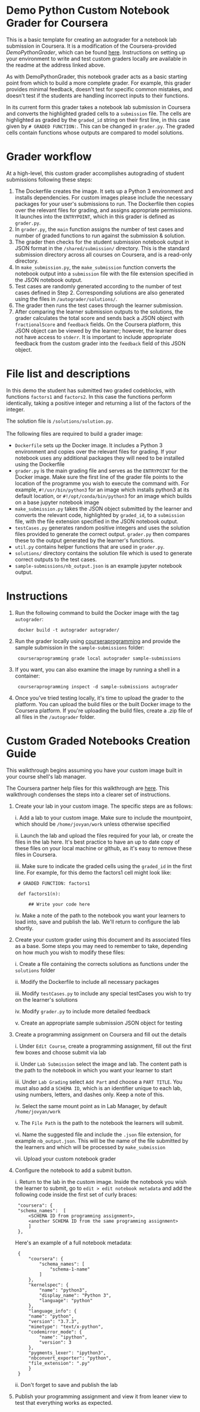 # Demo Python Custom Notebook Grader for Coursera
This is a basic template for creating an autograder for a notebook lab submission in Coursera. It is a modification of the Coursera-provided *DemoPythonGrader*, which can be found [here](https://github.com/coursera/programming-assignments-demo/tree/master/custom-graders). Instructions on setting up your environment to write and test custom graders locally are available in the readme at the address linked above.

As with DemoPythonGrader, this notebook grader acts as a basic starting point from which to build a more complete grader. For example, this grader provides minimal feedback, doesn't test for specific common mistakes, and doesn't test if the students are handling incorrect inputs to their functions.

In its current form this grader takes a notebook lab submission in Coursera and converts the highlighted graded cells to a `submission` file. The cells are highlighted as graded by the `graded_id` string on their first line, in this case given by `# GRADED FUNCTION:`. This can be changed in `grader.py`. The graded cells contain functions whose outputs are compared to model solutions.

# Grader workflow
At a high-level, this custom grader accomplishes autograding of student submissions following these steps:
1. The Dockerfile creates the image. It sets up a Python 3 environment and installs dependencies. For custom images please include the necessary packages for your user's submissions to run. The Dockerfile then copies over the relevant files for grading, and assigns appropriate permissions. It launches into the `ENTRYPOINT`, which in this grader is defined as `grader.py`.
2. In `grader.py`, the `main` function assigns the number of test cases and number of graded functions to run against the submission & solution.
3. The grader then checks for the student submission notebook output in JSON format in the `/shared/submission/` directory. This is the standard submission directory across all courses on Coursera, and is a read-only directory.
4. In `make_submission.py`, the `make_submission` function converts the notebook output into a `submission` file with the file extension specified in the JSON notebook output.
4. Test cases are randomly generated according to the number of test cases defined in Step 2. Corresponding solutions are also generated using the files in `/autograder/solutions/`.
5. The grader then runs the test cases through the learner submission.
6. After comparing the learner submission outputs to the solutions, the grader calculates the total score and sends back a JSON object with `fractionalScore` and `feedback` fields. On the Coursera platform, this JSON object can be viewed by the learner; however, the learner does not have access to `stderr`. It is important to include appropriate feedback from the custom grader into the `feedback` field of this JSON object.

# File list and descriptions
In this demo the student has submitted two graded codeblocks, with functions `factors1` and `factors2`. In this case the functions perform identically, taking a positive integer and returning a list of the factors of the integer. 

The solution file is `/solutions/solution.py`.
<br><br>
The following files are required to build a grader image:
* `Dockerfile` sets up the Docker image. It includes a Python 3 environment and copies over the relevant files for grading. If your notebook uses any additional packages they will need to be installed using the Dockerfile
* `grader.py` is the main grading file and serves as the `ENTRYPOINT` for the Docker image. Make sure the first line of the grader file points to the location of the programme you wish to execute the command with. For example, `#!/usr/bin/python3` for an image which installs python3 at its default location, or `#!/opt/conda/bin/python3` for an image which builds on a base jupyter notebook image
* `make_submission.py` takes the JSON object submitted by the learner and converts the relevant code, highlighted by `graded_id`,  to a `submission` file, with the file extension specified in the JSON notebook output.
* `testCases.py` generates random positive integers and uses the solution files provided to generate the correct output. `grader.py` then compares these to the output generated by the learner's functions.
* `util.py` contains helper functions that are used in `grader.py`.
* `solutions/` directory contains the solution file which is used to generate correct outputs to the test cases.
* `sample-submissions/nb_output.json` is an example jupyter notebook output.

# Instructions
1. Run the following command to build the Docker image with the tag `autograder`:

        docker build -t autograder autograder/

2. Run the grader locally using [courseraprogramming](https://github.com/coursera/courseraprogramming) and provide the sample submission in the `sample-submissions` folder:

        courseraprogramming grade local autograder sample-submissions

3. If you want, you can also examine the image by running a shell in a container:

        courseraprogramming inspect -d sample-submissions autograder

4. Once you've tried testing locally, it's time to upload the grader to the platform. You can upload the build files or the built Docker image to the Coursera platform. If you're uploading the build files, create a .zip file of all files in the `/autograder` folder.

# Custom Graded Notebooks Creation Guide

This walkthrough begins assuming you have your custom image built in your course shell's lab manager.

The Coursera partner help files for this walkthrough are [here](https://partner.coursera.help/hc/en-us/articles/360037660172-Create-Lab-Activities-with-Coursera-Labs). This walkthrough condenses the steps into a clearer set of instructions.

1. Create your lab in your custom image.  The specific steps are as follows:

    i. Add a lab to your custom image. Make sure to include the mountpoint, which should be `/home/jovyan/work` unless otherwise specified

    ii. Launch the lab and upload the files required for your lab, or create the files in the lab here. It's best practice to have an up to date copy of these files on your local machine or github, as it's easy to remove these files in Coursera.

    iii. Make sure to indicate the graded cells using the `graded_id` in the first line. For example, for this demo the factors1 cell might look like:

        # GRADED FUNCTION: factors1

        def factors1(n):

            ## Write your code here

    iv. Make a note of the path to the notebook you want your learners to load into, save and publish the lab. We'll return to configure the lab shortly.

2. Create your custom grader using this document and its associated files as a base. Some steps you may need to remember to take, depending on how much you wish to modify these files:

    i. Create a file containing the corrects solutions as functions under the `solutions` folder

    ii. Modify the Dockerfile to include all necessary packages

    iii. Modify `testCases.py` to include any special testCases you wish to try on the learner's solutions

    iv. Modify `grader.py` to include more detailed feedback

    v. Create an appropriate sample submission JSON object for testing

3. Create a programming assignment on Coursera and fill out the details

    i. Under `Edit Course`, create a programming assignment, fill out the first few boxes and choose submit via lab

    ii. Under `Lab Submission` select the image and lab. The content path is the path to the notebook in which you want your learner to start
    
    iii. Under `Lab Grading` select `Add Part` and choose a `PART TITLE`. You must also add a `SCHEMA ID`, which is an identifier unique to each lab, using numbers, letters, and dashes only. Keep a note of this.
    
    iv. Select the same mount point as in Lab Manager, by default `/home/jovyan/work`

    v. The `File Path` is the path to the notebook the learners will submit.

    vi. Name the suggested file and include the `.json` file extension, for example `nb_output.json`. This will be the name of the file submitted by the learners and which will be processed by `make_submission`

    vii. Upload your custom notebook grader


4. Configure the notebook to add a submit button.

    i. Return to the lab in the custom image. Inside the notebook you wish the learner to submit, go to `edit > edit notebook metadata` and add the following code inside the first set of curly braces:

        "coursera": {
        "schema_names":  [
            <SCHEMA ID from programming assignment>,
            <another SCHEMA ID from the same programming assignment>
            ]
        },

    Here's an example of a full notebook metadata:

        {
            "coursera": {
                "schema_names": [
                    "schema-1-name"
                ]
            },
            "kernelspec": {
                "name": "python3",
                "display_name": "Python 3",
                "language": "python"
            },
            "language_info": {
            "name": "python",
            "version": "3.7.3",
            "mimetype": "text/x-python",
            "codemirror_mode": {
                "name": "ipython",
                "version": 3
            },
            "pygments_lexer": "ipython3",
            "nbconvert_exporter": "python",
            "file_extension": ".py"
            }
        }
    
    ii. Don't forget to save and publish the lab

5. Publish your programming assignment and view it from leaner view to test that everything works as expected.